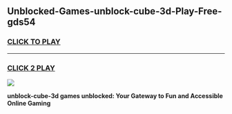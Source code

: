 
## Unblocked-Games-unblock-cube-3d-Play-Free-gds54
<h3>
<a href="https://premium76.site?title=unblock-cube-3d&ref=21A">CLICK TO PLAY</a></h3>
<hr>

<h3>
<a href="https://premium76.site?title=unblock-cube-3d&ref=21A">CLICK 2 PLAY</a>
  
</h3>

<a href="https://premium76.site?title=unblock-cube-3d&ref=21A"><img src="https://clearcache.store/games.png"></a>


**unblock-cube-3d games unblocked: Your Gateway to Fun and Accessible Online Gaming**
